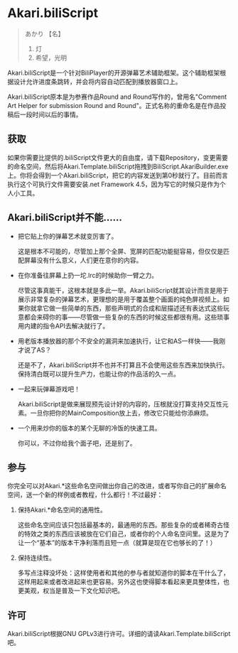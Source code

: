 ﻿Akari.biliScript
================

> あかり 【名】 
>
> 1. 灯
> 2. 希望，光明

Akari.biliScript是一个针对BiliPlayer的开源弹幕艺术辅助框架。这个辅助框架根据设计允许进度条跳转，并会将内容自动匹配到播放器窗口上。

Akari.biliScript原本是为参赛作品Round and Round写作的，曾用名"Comment Art Helper for submission Round and Round"。正式名称的重命名是在作品投稿后一段时间以后的事情。

获取
----
如果你需要比提供的.biliScript文件更大的自由度，请下载Repository，变更需要的命名空间，然后将Akari.Template.biliScript拖拽到BiliScript.AkariBuilder.exe上。你将会得到一个Akari.biliScript，把它的内容发送到第0秒就行了。目前而言执行这个可执行文件需要安装.net Framework 4.5，因为写它的时候只是作为个人小工具。

Akari.biliScript并不能……
------------------------

* 把它贴上你的弹幕艺术就变厉害了。
  
  这是根本不可能的，尽管加上那个全屏、宽屏的匹配功能挺容易，但仅仅是匹配屏幕没有什么意义，人们更在意你的内容。

* 在你准备往屏幕上扔一坨.lrc的时候助你一臂之力。

  尽管这事真能干，这根本就是多此一举。Akari.biliScript就其设计而言是用于展示非常复杂的弹幕艺术，更理想的是用于覆盖整个画面的纯色屏视频上。如果你就拿它做一些简单的东西，那些声明式的合成和层描述还有表达式这些玩意都会来碍你的事——尽管做一些复杂的东西的时候这些都很有用。这些琐事用内建的指令API去解决就行了。

* 用老版本播放器的那个不安全的漏洞来加速执行，让它和AS一样快——我刚才说了AS？

  还是不了，Akari.biliScript并不也并不打算且不会使用这些东西来加快执行。保持清白既可以提升生产力，也能让你的作品活的久一点。

* 一起来玩弹幕游戏吧！

  Akari.biliScript是做来展现预先设计好的内容的，压根就没打算支持交互性元素。一旦你把你的MainComposition放上去，修改它只能给你添麻烦。

* 一个用来炒你的版本的某个无聊的冷饭的快速工具。

  你可以，不过你给我个面子吧，还是别了。

参与
----

你完全可以对Akari.*这些命名空间做出你自己的改进，或者写你自己的扩展命名空间，送一个新的样例或者教程，什么都行！不过最好：

1. 保持Akari.*命名空间的通用性。

   这些命名空间应该只包括最基本的，最通用的东西。那些复杂的或者稀奇古怪的特效之类的东西应该被放在它们自己，或者你的个人命名空间里。这是为了让一个“基本”的版本干净利落而且短一点（就算是现在它也够长的了！）

2. 保持连续性。

   多写点注释没坏处：这样使用者和其他的参与者就知道你的脚本在干什么了，这样用起来或者改进起来也更容易。另外这也使得脚本看起来更具整体性，也更美观，权当是普及一下文化知识吧。

许可
-------

Akari.biliScript根据GNU GPLv3进行许可。详细的请读Akari.Template.biliScript吧。
